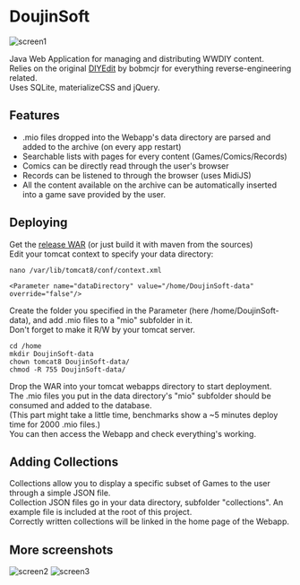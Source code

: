 # DoujinSoft

![screen1](https://cloud.githubusercontent.com/assets/8237712/26278790/4ffd633a-3da3-11e7-865f-015cab5fef5e.png)

Java Web Application for managing and distributing WWDIY content.  
Relies on the original [DIYEdit](https://gbatemp.net/threads/warioware-d-i-y-editor.346953/) by bobmcjr for everything reverse-engineering related.  
Uses SQLite, materializeCSS and jQuery. 

## Features  

* .mio files dropped into the Webapp's data directory are parsed and added to the archive (on every app restart)
* Searchable lists with pages for every content (Games/Comics/Records)
* Comics can be directly read through the user's browser
* Records can be listened to through the browser (uses MidiJS)
* All the content available on the archive can be automatically inserted into a game save provided by the user.


## Deploying  

Get the [release WAR](https://github.com/Difegue/DoujinSoft/releases) (or just build it with maven from the sources)  
Edit your tomcat context to specify your data directory:  
```
nano /var/lib/tomcat8/conf/context.xml

<Parameter name="dataDirectory" value="/home/DoujinSoft-data" override="false"/>
```   
Create the folder you specified in the Parameter (here /home/DoujinSoft-data), and add .mio files to a "mio" subfolder in it.  
Don't forget to make it R/W by your tomcat server.  
```
cd /home
mkdir DoujinSoft-data
chown tomcat8 DoujinSoft-data/
chmod -R 755 DoujinSoft-data/
```
Drop the WAR into your tomcat webapps directory to start deployment.  
The .mio files you put in the data directory's "mio" subfolder should be consumed and added to the database.  
(This part might take a little time, benchmarks show a ~5 minutes deploy time for 2000 .mio files.)  
You can then access the Webapp and check everything's working.

## Adding Collections

Collections allow you to display a specific subset of Games to the user through a simple JSON file.  
Collection JSON files go in your data directory, subfolder "collections". An example file is included at the root of this project.  
Correctly written collections will be linked in the home page of the Webapp.

## More screenshots
![screen2](https://cloud.githubusercontent.com/assets/8237712/26278791/4fff292c-3da3-11e7-96be-575c8c96ab0b.png)
![screen3](https://cloud.githubusercontent.com/assets/8237712/26278792/50025d7c-3da3-11e7-947d-d87debba05c9.png)
